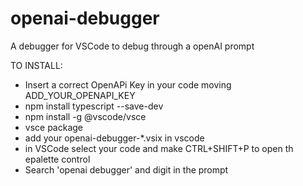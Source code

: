 # openai-debugger
A debugger for VSCode to debug through a openAI prompt

TO INSTALL:

- Insert a correct OpenAPi Key in your code moving ADD_YOUR_OPENAPI_KEY
- npm install typescript --save-dev
- npm install -g @vscode/vsce 
- vsce package
- add your openai-debugger-*.vsix in vscode 
- in VSCode select your code and make CTRL+SHIFT+P to open th epalette control
- Search 'openai debugger' and digit in the prompt
